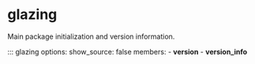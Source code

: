 # glazing

Main package initialization and version information.

::: glazing
    options:
      show_source: false
      members:
        - __version__
        - __version_info__
